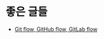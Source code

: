 # 좋은 글들

- [Git flow, GitHub flow, GitLab flow](https://ujuc.github.io/2015/12/16/git-flow-github-flow-gitlab-flow/)
